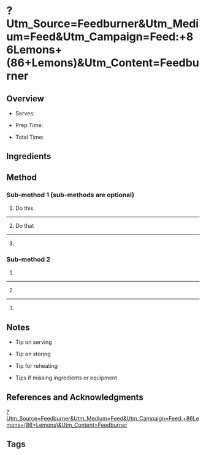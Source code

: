 # ?Utm_Source=Feedburner&Utm_Medium=Feed&Utm_Campaign=Feed:+86Lemons+(86+Lemons)&Utm_Content=Feedburner

## Overview

- Serves:

- Prep Time:

- Total Time:

## Ingredients



## Method

### Sub-method 1 (sub-methods are optional)

1. Do this
---
2. Do that
---
3.

### Sub-method 2

1.
---
2.
---
3.

## Notes

- Tip on serving

- Tip on storing

- Tip for reheating

- Tips if missing ingredients or equipment

## References and Acknowledgments

[?Utm_Source=Feedburner&Utm_Medium=Feed&Utm_Campaign=Feed:+86Lemons+(86+Lemons)&Utm_Content=Feedburner](http://86lemons.com/carrot-cake-protein-bars/?utm_source=feedburner&utm_medium=feed&utm_campaign=Feed:+86Lemons+(86+Lemons)&utm_content=FeedBurner)

## Tags


